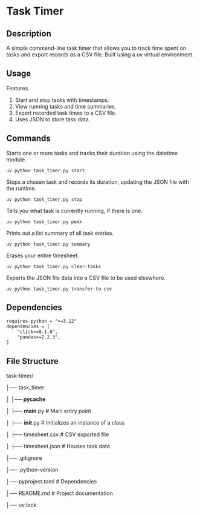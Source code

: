 # Task Timer

## Description
A simple command-line task timer that allows you to track time spent on tasks and export records as a CSV file. Built using a uv virtual environment.

## Usage
Features
1) Start and stop tasks with timestamps.
2) View running tasks and time summaries.
3) Export recorded task times to a CSV file.
4) Uses JSON to store task data.

## Commands

Starts one or more tasks and tracks their duration using the datetime module.
```
uv python task_timer.py start
```
Stops a chosen task and records its duration, updating the JSON file with the runtime. 
```
uv python task_timer.py stop
```
Tells you what task is currently running, if there is one. 
```
uv python task_timer.py peek
```
Prints out a list summary of all task entries. 
```
uv python task_timer.py summary
```
Erases your entire timesheet. 
```
uv python task_timer.py clear-tasks
```
Exports the JSON file data into a CSV file to be used elsewhere. 
```
uv python task_timer.py transfer-to-csv
```

## Dependencies
```
requires-python = ">=3.12"
dependencies = [
    "click>=8.1.8",
    "pandas>=2.2.3",
]
```

## File Structure
task-timer/

│── task_timer

│   │── __pycache__

│   ├── __main__.py       # Main entry point

│   ├── __init__.py       # Initializes an instance of a class

│   ├── timesheet.csv     # CSV exported file

│   ├── timesheet.json    # Houses task data

│── .gitignore

│── .python-version

│── pyproject.toml        # Dependencies

│── README.md             # Project documentation

│── uv.lock




